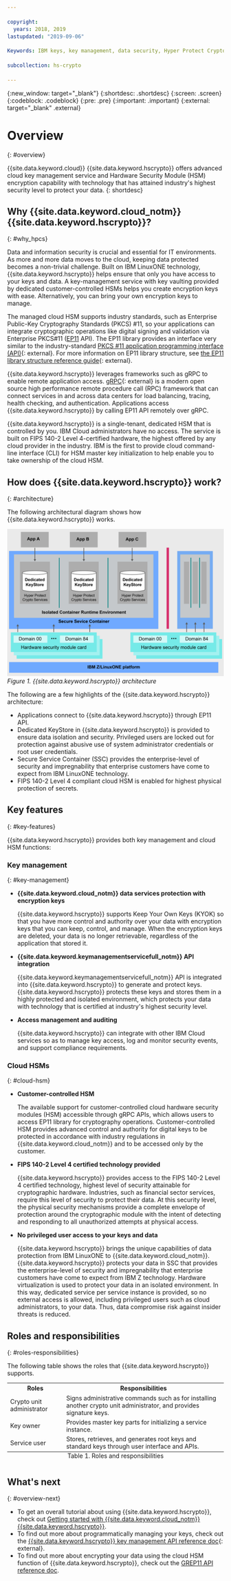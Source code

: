 ```yaml
---

copyright:
  years: 2018, 2019
lastupdated: "2019-09-06"

Keywords: IBM keys, key management, data security, Hyper Protect Crypto Services, Cloud HSM, hardware security module, PKCS11, openSSL, hsm encryption

subcollection: hs-crypto

---
```


{:new_window: target="_blank"}
{:shortdesc: .shortdesc}
{:screen: .screen}
{:codeblock: .codeblock}
{:pre: .pre}
{:important: .important}
{:external: target="_blank" .external}

# Overview
{: #overview}

{{site.data.keyword.cloud}} {{site.data.keyword.hscrypto}} offers advanced cloud key management service and Hardware Security Module (HSM) encryption capability with technology that has attained industry's highest security level to protect your data.
{: shortdesc}

## Why {{site.data.keyword.cloud_notm}} {{site.data.keyword.hscrypto}}?
{: #why_hpcs}

Data and information security is crucial and essential for IT environments. As more and more data moves to the cloud, keeping data protected becomes a non-trivial challenge. Built on IBM LinuxONE technology, {{site.data.keyword.hscrypto}} helps ensure that only you have access to your keys and data. A key-management service with key vaulting provided by dedicated customer-controlled HSMs helps you create encryption keys with ease. Alternatively, you can bring your own encryption keys to manage.

The managed cloud HSM supports industry standards, such as Enterprise Public-Key Cryptography Standards (PKCS) #11, so your applications can integrate cryptographic operations like digital signing and validation via Enterprise PKCS#11 ([EP11](/docs/services/hs-crypto?topic=hs-crypto-enterprise_PKCS11_overview) API). The EP11 library provides an interface very similar to the industry-standard [PKCS #11 application programming interface (API)](http://docs.oasis-open.org/pkcs11/pkcs11-base/v2.40/os/pkcs11-base-v2.40-os.html){: external}. For more information on EP11 library structure, see [the EP11 library structure reference guide](https://www.ibm.com/downloads/cas/WXRDPRAN){: external}.

{{site.data.keyword.hscrypto}} leverages frameworks such as gRPC to enable remote application access. [gRPC](https://grpc.io/){: external} is a modern open source high performance remote procedure call (RPC) framework that can connect services in and across data centers for load balancing, tracing, health checking, and authentication. Applications access {{site.data.keyword.hscrypto}} by calling EP11 API remotely over gRPC.

{{site.data.keyword.hscrypto}} is a single-tenant, dedicated HSM that is controlled by you. IBM Cloud administrators have no access. The service is built on FIPS 140-2 Level 4-certified hardware, the highest offered by any cloud provider in the industry. IBM is the first to provide cloud command-line interface (CLI) for HSM master key initialization to help enable you to take ownership of the cloud HSM.

<!-- With {{site.data.keyword.hscrypto}}, your SSL keys are offloaded to a {{site.data.keyword.hscrypto}} instance to ensure security and protection of those sensitive keys. Besides, the certificate lifecycle management gets common approach to manage certificates and offers the visibility to certificate expiration. -->

<!-- {{site.data.keyword.hscrypto}} is the cryptography that {{site.data.keyword.blockchainfull_notm}} Platform is built with. This cryptography mechanism ensures that the blockchain network is running in a highly protected and isolated environment, and accelerates hashing, sign/verify operations, and node-to-node communications in the network. The success of {{site.data.keyword.blockchainfull_notm}} Platform proves the capability and value of {{site.data.keyword.hscrypto}}. -->

## How does {{site.data.keyword.hscrypto}} work?
{: #architecture}

The following architectural diagram shows how {{site.data.keyword.hscrypto}} works.

![{{site.data.keyword.hscrypto}} architecture](/image/architecture.png "{{site.data.keyword.hscrypto}} architecture")
*Figure 1. {{site.data.keyword.hscrypto}} architecture*  

The following are a few highlights of the {{site.data.keyword.hscrypto}} architecture:
- Applications connect to {{site.data.keyword.hscrypto}} through EP11 API.
- Dedicated KeyStore in {{site.data.keyword.hscrypto}} is provided to ensure data isolation and security. Privileged users are locked out for protection against abusive use of system administrator credentials or root user credentials.
- Secure Service Container (SSC) provides the enterprise-level of security and impregnability that enterprise customers have come to expect from IBM LinuxONE technology.
- FIPS 140-2 Level 4 compliant cloud HSM is enabled for highest physical protection of secrets.  

## Key features
{: #key-features}

{{site.data.keyword.hscrypto}} provides both key management and cloud HSM functions:

### Key management
{: #key-management}

* **{{site.data.keyword.cloud_notm}} data services protection with encryption keys**

  {{site.data.keyword.hscrypto}} supports Keep Your Own Keys (KYOK) so that you have more control and authority over your data with encryption keys that you can keep, control, and manage. When the encryption keys are deleted, your data is no longer retrievable, regardless of the application that stored it.

* **{{site.data.keyword.keymanagementservicefull_notm}} API integration**

  {{site.data.keyword.keymanagementservicefull_notm}} API is integrated into {{site.data.keyword.hscrypto}} to generate and protect keys. {{site.data.keyword.hscrypto}} protects these keys and stores them in a highly protected and isolated environment, which protects your data with technology that is certified at industry's highest security level.

* **Access management and auditing**

  {{site.data.keyword.hscrypto}} can integrate with other IBM Cloud services so as to manage key access, log and monitor security events, and support compliance requirements.

### Cloud HSMs
{: #cloud-hsm}

* **Customer-controlled HSM**

  The available support for customer-controlled cloud hardware security modules (HSM) accessible through gRPC APIs, which allows users to access EP11 library for cryptography operations. Customer-controlled HSM provides advanced control and authority for digital keys to be protected in accordance with industry regulations in {{site.data.keyword.cloud_notm}} and to be accessed only by the customer.

* **FIPS 140-2 Level 4 certified technology provided**

  {{site.data.keyword.hscrypto}} provides access to the FIPS 140-2 Level 4 certified technology, highest level of security attainable for cryptographic hardware. Industries, such as financial sector services, require this level of security to protect their data. At this security level, the physical security mechanisms provide a complete envelope of protection around the cryptographic module with the intent of detecting and responding to all unauthorized attempts at physical access.

* **No privileged user access to your keys and data**

  {{site.data.keyword.hscrypto}} brings the unique capabilities of data protection from IBM LinuxONE to {{site.data.keyword.cloud_notm}}. {{site.data.keyword.hscrypto}} protects your data in SSC that provides the enterprise-level of security and impregnability that enterprise customers have come to expect from IBM Z technology. Hardware virtualization is used to protect your data in an isolated environment. In this way, dedicated service per service instance is provided, so no external access is allowed, including privileged users such as cloud administrators, to your data. Thus, data compromise risk against insider threats is reduced.

<!-- {{site.data.keyword.hscrypto}} also leverages the ACSP solution that enables remote access to the IBM’s cryptographic coprocessors. ACSP allows for utilization of strong hardware-based cryptography as a service in distributed environments where data security cannot be guaranteed. {{site.data.keyword.hscrypto}} utilizes ACSP as a *network hardware security module (NetHSM)* that provides access to HSM via PKCS#11 standard API.-->

## Roles and responsibilities
{: #roles-responsibilities}

The following table shows the roles that {{site.data.keyword.hscrypto}} supports.

<table>
  <tr>
    <th>Roles</th>
    <th>Responsibilities</th>
  </tr>
  <tr>
    <td>Crypto unit administrator</td>
    <td>
      Signs administrative commands such as for installing another crypto unit administrator, and provides signature keys.
    </td>
  </tr>
  <tr>
    <td>Key owner</td>
    <td>Provides master key parts for initializing a service instance.</td>
  </tr>
  <tr>
    <td>Service user</td>
    <td>Stores, retrieves, and generates root keys and standard keys through user interface and APIs.</td>
  </tr>
  <caption style="caption-side:bottom;">Table 1. Roles and responsibilities</caption>
</table>

## What's next
{: #overview-next}

- To get an overall tutorial about using {{site.data.keyword.hscrypto}}, check out [Getting started with {{site.data.keyword.cloud_notm}} {{site.data.keyword.hscrypto}}](/docs/services/hs-crypto?topic=hs-crypto-get-started).
- To find out more about programmatically managing your keys, check out the [{{site.data.keyword.hscrypto}} key management API reference doc](https://{DomainName}/apidocs/hs-crypto){: external}.
- To find out more about encrypting your data using the cloud HSM function of {{site.data.keyword.hscrypto}}, check out the [GREP11 API reference doc](/docs/services/hs-crypto?topic=hs-crypto-grep11-api-ref).
